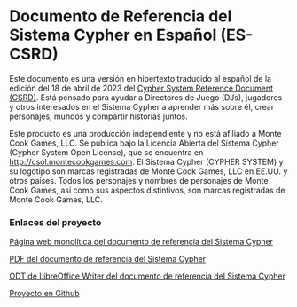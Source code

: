 # Documento de Referencia del Sistema Cypher en Español (ES-CSRD)

Este documento es una versión en hipertexto traducido al español de la edición del 18 de abril de 2023 del [Cypher System Reference Document (CSRD)](http://csol.montecookgames.com/). Está pensado para ayudar a Directores de Juego (DJs), jugadores y otros interesados en el Sistema Cypher a aprender más sobre él, crear personajes, mundos y compartir historias juntos.

Este producto es una producción independiente y no está afiliado a Monte Cook Games, LLC. Se publica
bajo la Licencia Abierta del Sistema Cypher (Cypher System Open License), que se encuentra en
http://csol.montecookgames.com.
El Sistema Cypher (CYPHER SYSTEM) y su logotipo son marcas registradas de Monte Cook Games, LLC en
EE.UU. y otros países. Todos los personajes y nombres de personajes de Monte Cook Games, así como sus
aspectos distintivos, son marcas registradas de Monte Cook Games, LLC.

### Enlaces del proyecto
[Página web monolítica del documento de referencia del Sistema Cypher](https://jabelardo.github.io/es-csrd/ES-CSRD.html)


[PDF del documento de referencia del Sistema Cypher](https://github.com/jabelardo/es-csrd/raw/main/DOCUMENTO%20DE%20REFERENCIA%20DEL%20SISTEMA%20CYPHER.pdf)

[ODT de LibreOffice Writer del documento de referencia del Sistema Cypher](https://github.com/jabelardo/es-csrd/raw/main/DOCUMENTO%20DE%20REFERENCIA%20DEL%20SISTEMA%20CYPHER.odt)

[Proyecto en Github](https://github.com/jabelardo/es-csrd)
